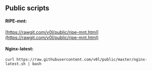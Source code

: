 ## Public scripts ##

#### RIPE-mnt:
[https://rawgit.com/v0l/public/ripe-mnt.html](https://rawgit.com/v0l/public/ripe-mnt.html)


#### Nginx-latest:
```
curl https://raw.githubusercontent.com/v0l/public/master/nginx-latest.sh | bash
```
